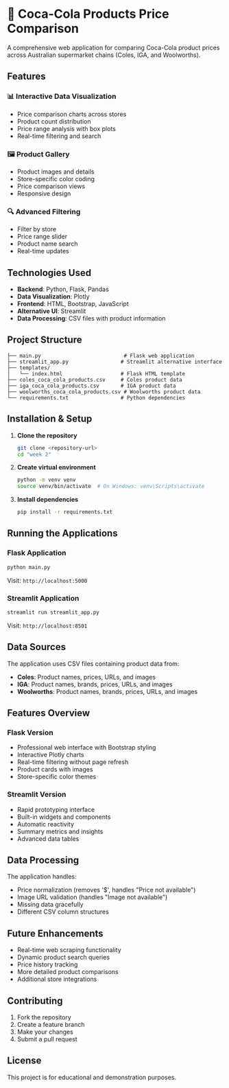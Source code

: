 # 🥤 Coca-Cola Products Price Comparison

A comprehensive web application for comparing Coca-Cola product prices across Australian supermarket chains (Coles, IGA, and Woolworths).

## Features

### 📊 Interactive Data Visualization
- Price comparison charts across stores
- Product count distribution
- Price range analysis with box plots
- Real-time filtering and search

### 🖼️ Product Gallery
- Product images and details
- Store-specific color coding
- Price comparison views
- Responsive design

### 🔍 Advanced Filtering
- Filter by store
- Price range slider
- Product name search
- Real-time updates

## Technologies Used

- **Backend**: Python, Flask, Pandas
- **Data Visualization**: Plotly
- **Frontend**: HTML, Bootstrap, JavaScript
- **Alternative UI**: Streamlit
- **Data Processing**: CSV files with product information

## Project Structure

```
├── main.py                           # Flask web application
├── streamlit_app.py                 # Streamlit alternative interface
├── templates/
│   └── index.html                   # Flask HTML template
├── coles_coca_cola_products.csv     # Coles product data
├── iga_coca_cola_products.csv       # IGA product data
├── woolworths_coca_cola_products.csv # Woolworths product data
└── requirements.txt                 # Python dependencies
```

## Installation & Setup

1. **Clone the repository**
   ```bash
   git clone <repository-url>
   cd "week 2"
   ```

2. **Create virtual environment**
   ```bash
   python -m venv venv
   source venv/bin/activate  # On Windows: venv\Scripts\activate
   ```

3. **Install dependencies**
   ```bash
   pip install -r requirements.txt
   ```

## Running the Applications

### Flask Application
```bash
python main.py
```
Visit: `http://localhost:5000`

### Streamlit Application
```bash
streamlit run streamlit_app.py
```
Visit: `http://localhost:8501`

## Data Sources

The application uses CSV files containing product data from:
- **Coles**: Product names, prices, URLs, and images
- **IGA**: Product names, brands, prices, URLs, and images  
- **Woolworths**: Product names, brands, prices, URLs, and images

## Features Overview

### Flask Version
- Professional web interface with Bootstrap styling
- Interactive Plotly charts
- Real-time filtering without page refresh
- Product cards with images
- Store-specific color themes

### Streamlit Version
- Rapid prototyping interface
- Built-in widgets and components
- Automatic reactivity
- Summary metrics and insights
- Advanced data tables

## Data Processing

The application handles:
- Price normalization (removes '$', handles "Price not available")
- Image URL validation (handles "Image not available")
- Missing data gracefully
- Different CSV column structures

## Future Enhancements

- Real-time web scraping functionality
- Dynamic product search queries
- Price history tracking
- More detailed product comparisons
- Additional store integrations

## Contributing

1. Fork the repository
2. Create a feature branch
3. Make your changes
4. Submit a pull request

## License

This project is for educational and demonstration purposes.
